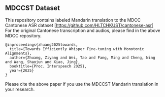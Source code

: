 ## MDCCST Dataset

This repository contains labeled Mandarin translation to the MDCC Cantonese ASR dataset [https://github.com/HLTCHKUST/cantonese-asr]
For the original Cantonese transcription and audios, please find in the above MDCC repository.

```
@inproceedings{zhuang2025towards,
  title={Towards Efficiently Whisper Fine-tuning with Monotonic Alignments},
  author={Zhuang, Ziyang and Wei, Tao and Fang, Ming and Cheng, Ning and Wang, Shaojun and Xiao, Jing},
  booktitle={Proc. Interspeech 2025},
  year={2025}
}
```

Please cite the above paper if you use the MDCCST Mandarin translation in your research.
